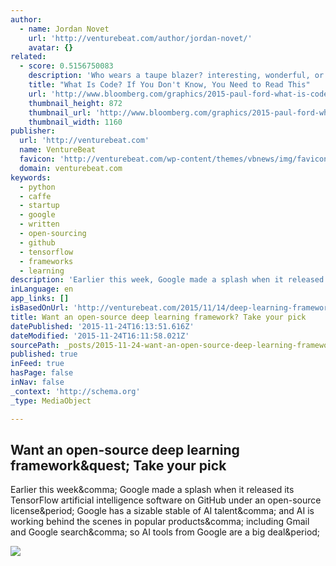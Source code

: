 ```yaml
---
author:
  - name: Jordan Novet
    url: 'http://venturebeat.com/author/jordan-novet/'
    avatar: {}
related:
  - score: 0.5156750083
    description: 'Who wears a taupe blazer? interesting, wonderful, or disturbing way. A computer is a clock with benefits. They all work the same, doing second-grade math, one step at a time: Tick, take a number and put it in box one. Tick, take another number, put it in box two.'
    title: "What Is Code? If You Don't Know, You Need to Read This"
    url: 'http://www.bloomberg.com/graphics/2015-paul-ford-what-is-code/'
    thumbnail_height: 872
    thumbnail_url: 'http://www.bloomberg.com/graphics/2015-paul-ford-what-is-code/images/promo.jpg'
    thumbnail_width: 1160
publisher:
  url: 'http://venturebeat.com'
  name: VentureBeat
  favicon: 'http://venturebeat.com/wp-content/themes/vbnews/img/favicon.ico'
  domain: venturebeat.com
keywords:
  - python
  - caffe
  - startup
  - google
  - written
  - open-sourcing
  - github
  - tensorflow
  - frameworks
  - learning
description: 'Earlier this week, Google made a splash when it released its TensorFlow artificial intelligence software on GitHub under an open-source license. Google has a sizable stable of AI talent, and AI is working behind the scenes in popular products, including Gmail and Google search, so AI tools from Google are a big deal.'
inLanguage: en
app_links: []
isBasedOnUrl: 'http://venturebeat.com/2015/11/14/deep-learning-frameworks/?utm_source=feedburner&utm_medium=feed&utm_campaign=Feed%3A+Venturebeat+%28VentureBeat%29'
title: Want an open-source deep learning framework? Take your pick
datePublished: '2015-11-24T16:13:51.616Z'
dateModified: '2015-11-24T16:11:58.021Z'
sourcePath: _posts/2015-11-24-want-an-open-source-deep-learning-framework-take-your-pick.md
published: true
inFeed: true
hasPage: false
inNav: false
_context: 'http://schema.org'
_type: MediaObject

---
```

<article style=""><h1>Want an open-source deep learning framework&amp;quest; Take your pick</h1><p>Earlier this week&amp;comma; Google made a splash when it released its TensorFlow artificial intelligence software on GitHub under an open-source license&amp;period; Google has a sizable stable of AI talent&amp;comma; and AI is working behind the scenes in popular products&amp;comma; including Gmail and Google search&amp;comma; so AI tools from Google are a big deal&amp;period;</p><img src="http://i0.wp.com/venturebeat.com/wp-content/uploads/2015/11/ConvNetJS-demo.png?fit=780%2C9999" /></article>